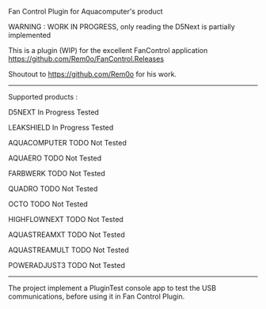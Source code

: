 Fan Control Plugin for Aquacomputer's product

WARNING : WORK IN PROGRESS, 
only reading the D5Next is partially implemented


This is a plugin (WIP) for the excellent FanControl application https://github.com/Rem0o/FanControl.Releases

Shoutout to https://github.com/Rem0o for his work.

------------------------------------------------------------------------------

Supported products :

D5NEXT				In Progress					Tested

LEAKSHIELD			In Progress					Tested

AQUACOMPUTER		TODO						Not Tested

AQUAERO				TODO						Not Tested

FARBWERK			TODO						Not Tested

QUADRO				TODO						Not Tested

OCTO				TODO						Not Tested

HIGHFLOWNEXT		TODO						Not Tested

AQUASTREAMXT		TODO						Not Tested

AQUASTREAMULT		TODO						Not Tested

POWERADJUST3		TODO						Not Tested

---------------------------
The project implement a PluginTest console app to test the USB communications, before using it in Fan Control Plugin. 

